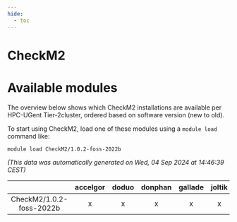 ```yaml
---
hide:
  - toc
---
```


CheckM2
=======

# Available modules


The overview below shows which CheckM2 installations are available per HPC-UGent Tier-2cluster, ordered based on software version (new to old).

To start using CheckM2, load one of these modules using a `module load` command like:

```shell
module load CheckM2/1.0.2-foss-2022b
```

*(This data was automatically generated on Wed, 04 Sep 2024 at 14:46:39 CEST)*  

| |accelgor|doduo|donphan|gallade|joltik|shinx|skitty|
| :---: | :---: | :---: | :---: | :---: | :---: | :---: | :---: |
|CheckM2/1.0.2-foss-2022b|x|x|x|x|x|-|x|
